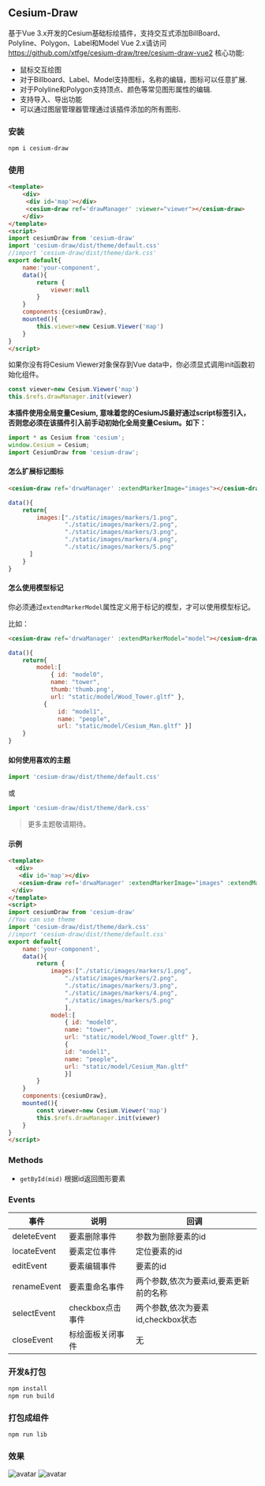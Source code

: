 
## Cesium-Draw

基于Vue 3.x开发的Cesium基础标绘插件，支持交互式添加BillBoard、Polyline、Polygon、Label和Model
Vue 2.x请访问 https://github.com/xtfge/cesium-draw/tree/cesium-draw-vue2
核心功能:
- 鼠标交互绘图
- 对于Billboard、Label、Model支持图标，名称的编辑，图标可以任意扩展.
- 对于Polyline和Polygon支持顶点、颜色等常见图形属性的编辑.
- 支持导入、导出功能
- 可以通过图层管理器管理通过该插件添加的所有图形.
### 安装

```sh
npm i cesium-draw
```
### 使用
```HTML
<template>
    <div>
     <div id='map'></div>
     <cesium-draw ref='drawManager' :viewer="viewer"></cesium-draw>
    </div>
</template>
<script>
import cesiumDraw from 'cesium-draw'
import 'cesium-draw/dist/theme/default.css'
//import 'cesium-draw/dist/theme/dark.css'
export default{
    name:'your-component',
    data(){
        return {
            viewer:null
        }
    }
    components:{cesiumDraw},
    mounted(){
        this.viewer=new Cesium.Viewer('map')
    }
}
</script>
```
如果你没有将Cesium Viewer对象保存到Vue data中，你必须显式调用init函数初始化组件。
```js
const viewer=new Cesium.Viewer('map')
this.$refs.drawManager.init(viewer)
```
**本插件使用全局变量Cesium, 意味着您的CesiumJS最好通过script标签引入，否则您必须在该插件引入前手动初始化全局变量Cesium。如下：**
```js
import * as Cesium from 'cesium';
window.Cesium = Cesium;
import CesiumDraw from 'cesium-draw';
```
#### 怎么扩展标记图标
```html
<cesium-draw ref='drwaManager' :extendMarkerImage="images"></cesium-draw>
```
```js
data(){
    return{
        images:["./static/images/markers/1.png",
                "./static/images/markers/2.png",
                "./static/images/markers/3.png",
                "./static/images/markers/4.png",
                "./static/images/markers/5.png"
      ]
    }
}
```
#### 怎么使用模型标记
你必须通过`extendMarkerModel`属性定义用于标记的模型，才可以使用模型标记。

比如：
```html
<cesium-draw ref='drwaManager' :extendMarkerModel="model"></cesium-draw>
```
```js
data(){
    return{
        model:[
            { id: "model0",
            name: "tower",
            thumb:'thumb.png',
            url: "static/model/Wood_Tower.gltf" },
          {
              id: "model1",
              name: "people",
              url: "static/model/Cesium_Man.gltf" }]
    }
}
```
#### 如何使用喜欢的主题
```js
import 'cesium-draw/dist/theme/default.css'
```
或
```js
import 'cesium-draw/dist/theme/dark.css'
```
>更多主题敬请期待。
#### 示例
```HTML
<template>
  <div>
   <div id='map'></div>
   <cesium-draw ref='drwaManager' :extendMarkerImage="images" :extendMarkerModel='model' ></cesium-draw>
 </div>
</template>
<script>
import cesiumDraw from 'cesium-draw'
//You can use theme
import 'cesium-draw/dist/theme/dark.css'
//import 'cesium-draw/dist/theme/default.css'
export default{
    name:'your-component',
    data(){
        return {
            images:["./static/images/markers/1.png",
                "./static/images/markers/2.png",
                "./static/images/markers/3.png",
                "./static/images/markers/4.png",
                "./static/images/markers/5.png"
                ],
            model:[
                { id: "model0",
                name: "tower",
                url: "static/model/Wood_Tower.gltf" },
                {
                id: "model1",
                name: "people",
                url: "static/model/Cesium_Man.gltf"
                }]
        }
    }
    components:{cesiumDraw},
    mounted(){
        const viewer=new Cesium.Viewer('map')
        this.$refs.drawManager.init(viewer)
    }
}
</script>
```
### Methods
- `getById(mid)` 根据id返回图形要素
### Events
事件|说明|回调
---|---|---
deleteEvent|要素删除事件|参数为删除要素的id
locateEvent|要素定位事件|定位要素的id
editEvent|要素编辑事件|要素的id
renameEvent|要素重命名事件|两个参数,依次为要素id,要素更新前的名称
selectEvent|checkbox点击事件|两个参数,依次为要素id,checkbox状态
closeEvent|标绘面板关闭事件|无
### 开发&打包
```sh
npm install
npm run build
```
### 打包成组件
```sh
npm run lib
```
### 效果
![avatar](https://img-blog.csdnimg.cn/20200102184048249.gif)
![avatar](https://img-blog.csdnimg.cn/2020041719034414.gif)
